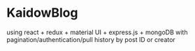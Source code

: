 # KaidowBlog
using react + redux + material UI + express.js + mongoDB  with pagination/authentication/pull history by post ID or creator 
